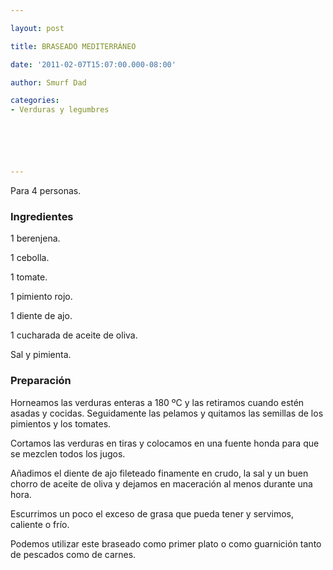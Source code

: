 ```yaml
---

layout: post

title: BRASEADO MEDITERRÁNEO

date: '2011-02-07T15:07:00.000-08:00'

author: Smurf Dad

categories:
- Verduras y legumbres






---
```


Para 4 personas.

<h3>Ingredientes</h3>

1 berenjena.

1 cebolla.

1 tomate.

1 pimiento rojo.

1 diente de ajo.

1 cucharada de aceite de oliva.

Sal y pimienta.

<h3>Preparación</h3>

Horneamos las verduras enteras a 180 ºC y las retiramos cuando estén asadas y cocidas. Seguidamente las pelamos y quitamos las semillas de los pimientos y los tomates.

Cortamos las verduras en tiras y colocamos en una fuente honda para que se mezclen todos los jugos.

Añadimos el diente de ajo fileteado finamente en crudo, la sal y un buen chorro de aceite de oliva y dejamos en maceración al menos durante una hora.

Escurrimos un poco el exceso de grasa que pueda tener y servimos, caliente o frío.

Podemos utilizar este braseado como primer plato o como guarnición tanto de pescados como de carnes.